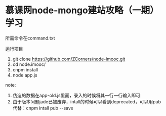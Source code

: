 # 慕课网node-mongo建站攻略（一期）学习

所需命令在command.txt

运行项目
1. git clone https://github.com/ZCorners/node-imooc.git
2. cd node.imooc/
3. cnpm install
4. node app.js

note: 
1. 伪造的数据在app-old.js里面，录入的时候将其一行一行输入即可
2. 由于版本问题jade已被废弃，intall的时候可以看到deprecated，可以用pub代替：cnpm intall pub --save
